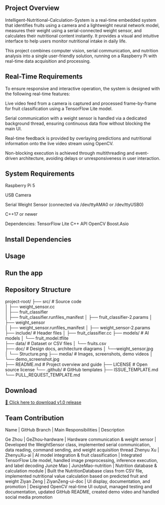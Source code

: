 ## Project Overview

Intelligent-Nutritional-Calculation-System is a real-time embedded system that identifies fruits using a camera and a lightweight neural network model, measures their weight using a serial-connected weight sensor, and calculates their nutritional content instantly. It provides a visual and intuitive interface to help users monitor nutritional intake in daily life.

This project combines computer vision, serial communication, and nutrition analysis into a single user-friendly solution, running on a Raspberry Pi with real-time data acquisition and processing.

## Real-Time Requirements

To ensure responsive and interactive operation, the system is designed with the following real-time features:

Live video feed from a camera is captured and processed frame-by-frame for fruit classification using a TensorFlow Lite model.

Serial communication with a weight sensor is handled via a dedicated background thread, ensuring continuous data flow without blocking the main UI.

Real-time feedback is provided by overlaying predictions and nutritional information onto the live video stream using OpenCV.

Non-blocking execution is achieved through multithreading and event-driven architecture, avoiding delays or unresponsiveness in user interaction.

## System Requirements

Raspberry Pi 5

USB Camera 

Serial Weight Sensor (connected via /dev/ttyAMA0 or /dev/ttyUSB0)

C++17 or newer

Dependencies:
TensorFlow Lite C++ API
OpenCV
Boost.Asio

##  Install Dependencies

## Usage

## Run the app

## Repository Structure

project-root/
├── src/                         # Source code               
│   ├── weight_sensor.cc        
│   ├── fruit_classifier         
│   ├── fruit_classifier.runfiles_manifest
│   ├── fruit_classifier-2.params
│   ├── weight_sensor            
│   ├── weight_sensor.runfiles_manifest
│   ├── weight_sensor-2.params
├── include/                     # Header files 
│   ├── fruit_classifier.cc 
├── models/                      # AI models
│   └── fruit_model.tflite      
├── data/                        # Dataset or CSV files
│   └── fruits.csv               
├── doc/                         # Design docs, architecture diagrams
│   └──weight_sensor.jpg   
│   └── Structure.png 
├── media/                       # Images, screenshots, demo videos
│   └── demo_screenshot.jpg   
├── README.md                    # Project overview and guide
├── LICENSE                      # Open source license
└── .github/                     # GitHub templates
    ├── ISSUE_TEMPLATE.md
    └── PULL_REQUEST_TEMPLATE.md

## Download

[🔗 Click here to download v1.0 release](https://github.com/Team41-rtep/Intelligent-Nutritional-Calculation-System/releases/tag/v1.0)


## Team Contribution
Name | GitHub Branch | Main Responsibilities | Description

Ge Zhou | GeZhou-hardware | Hardware communication & weight sensor | Developed the WeightSensor class, implemented serial communication, data reading, command sending, and weight acquisition thread 
Zhenyu Xu | ZhenyuXu-ai | AI model integration & fruit classification | Integrated TensorFlow Lite model, handled image preprocessing, inference execution, and label decoding 
Junze Mao | JunzeMao-nutrition | Nutrition database & calculation module | Built the NutritionDatabase class from CSV file, implemented nutritional value calculation based on predicted fruit and weight 
Ziyan Zeng | ZiyanZeng-ui-doc | UI display, documentation, and promotion | Designed OpenCV real-time UI output, managed testing and documentation, updated GitHub README, created demo video and handled social media promotion
